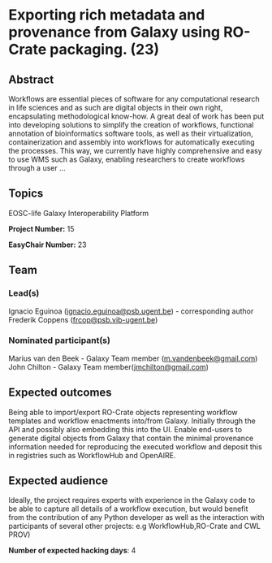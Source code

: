 # Exporting rich metadata and provenance from Galaxy using RO-Crate packaging. (23)

## Abstract

Workflows are essential pieces of software for any computational research in life sciences and as such are digital objects in their own right, encapsulating methodological know-how. A great deal of work has been put into developing solutions to simplify the creation of workflows, functional annotation of bioinformatics software tools, as well as their virtualization, containerization and assembly into workflows for automatically executing the processes. This way, we currently have highly comprehensive and easy to use WMS such as Galaxy, enabling researchers to create workflows through a user ...

## Topics

EOSC-life
 Galaxy
 Interoperability Platform

**Project Number:** 15



**EasyChair Number:** 23

## Team

### Lead(s)

Ignacio Eguinoa (ignacio.eguinoa@psb.ugent.be) - corresponding author
 Frederik Coppens (frcop@psb.vib-ugent.be)

### Nominated participant(s)

Marius van den Beek - Galaxy Team member (m.vandenbeek@gmail.com)
 John Chilton - Galaxy Team member(jmchilton@gmail.com)

## Expected outcomes

Being able to import/export RO-Crate objects representing workflow templates and workflow enactments into/from Galaxy. Initially through the API and possibly also embedding this into the UI.
 Enable end-users to generate digital objects from Galaxy that contain the minimal provenance information needed for reproducing the executed workflow and deposit this in registries such as WorkflowHub and OpenAIRE.

## Expected audience

Ideally, the project requires experts with experience in the Galaxy code to be able to capture all details of a workflow execution, but would benefit from the contribution of any Python developer as well as the interaction with participants of several other projects: e.g WorkflowHub,RO-Crate and CWL PROV)

**Number of expected hacking days**: 4


